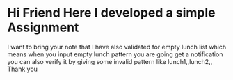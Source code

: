 # Hi Friend Here I developed a simple Assignment 
I want to bring your note that I have also validated for empty lunch list 
which means when you input empty lunch pattern you are going get a notification 
you can also verify it by giving some invalid pattern like lunch1,,lunch2,,
Thank you